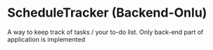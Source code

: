 # ScheduleTracker (Backend-Onlu)
A way to keep track of tasks / your to-do list. Only back-end part of application is implemented

